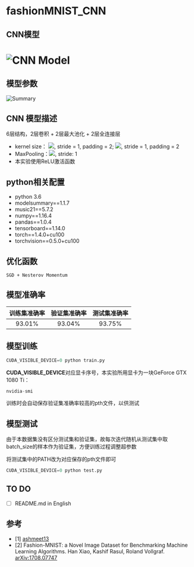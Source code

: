 # fashionMNIST_CNN

## CNN模型

# ![CNN Model](images/CNN.png)

## 模型参数

![Summary](images/CNN_summary.png)

## CNN 模型描述

6层结构，2层卷积 + 2层最大池化 + 2层全连接层

- kernel size： ![](http://latex.codecogs.com/gif.latex?\\5\times5), stride = 1, padding = 2; ![](http://latex.codecogs.com/gif.latex?\\3\times3), stride = 1, padding = 2
- MaxPooling：![](http://latex.codecogs.com/gif.latex?\\2\times2), stride: 1
- 本实验使用ReLU激活函数

## python相关配置

- python 3.6
- modelsummary==1.1.7
- music21==5.7.2
- numpy==1.16.4
- pandas==1.0.4
- tensorboard==1.14.0
- torch==1.4.0+cu100
- torchvision==0.5.0+cu100

## 优化函数

```
SGD + Nesterov Momentum
```

## 模型准确率

| 训练集准确率            | 验证集准确率             | 测试集准确率            |
| ----------------------- | ------------------------ | ----------------------- |
| <center>93.01%</center> | <center>93.04%</center> | <center>93.75%</center> |

## 模型训练

```python
CUDA_VISIBLE_DEVICE=0 python train.py
```

**CUDA_VISIBLE_DEVICE**对应显卡序号，本实验所用显卡为一块GeForce GTX 1080 Ti：

```python
nvidia-smi
```

训练时会自动保存验证集准确率较高的pth文件，以供测试

## 模型测试

由于本数据集没有区分测试集和验证集，故每次迭代随机从测试集中取batch_size的样本作为验证集，方便训练过程调整超参数

将测试集中的PATH改为对应保存的pth文件即可

```python
CUDA_VISIBLE_DEVICE=0 python test.py
```

## TO DO

- [ ] README.md in English

## 参考

- [1] [ashmeet13](https://github.com/ashmeet13)
- [2]  Fashion-MNIST: a Novel Image Dataset for Benchmarking Machine Learning Algorithms. Han Xiao, Kashif Rasul, Roland Vollgraf. [arXiv:1708.07747](http://arxiv.org/abs/1708.07747)

